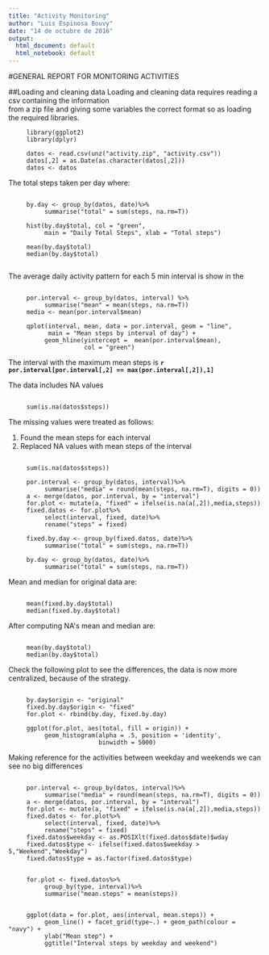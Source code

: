 ```yaml
---
title: "Activity Monitoring"
author: "Luis Espinosa Bouvy"
date: "14 de octubre de 2016"
output:
  html_document: default
  html_notebook: default
---
```

#GENERAL REPORT FOR MONITORING ACTIVITIES

##Loading and cleaning data
Loading and cleaning data requires reading a csv containing the information  
from a zip file and giving some variables the correct format so as loading  
the required libraries.
```{r}
     library(ggplot2)
     library(dplyr)
     
     datos <- read.csv(unz("activity.zip", "activity.csv"))
     datos[,2] = as.Date(as.character(datos[,2]))
     datos <- datos
```
The total steps taken per day where:

```{r}

     by.day <- group_by(datos, date)%>%
          summarise("total" = sum(steps, na.rm=T))

     hist(by.day$total, col = "green", 
          main = "Daily Total Steps", xlab = "Total steps")

     mean(by.day$total)
     median(by.day$total)
     
```

The average daily activity pattern  for each 5 min interval is show in the  

```{r}

     por.interval <- group_by(datos, interval) %>%
          summarise("mean" = mean(steps, na.rm=T))
     media <- mean(por.interval$mean)

     qplot(interval, mean, data = por.interval, geom = "line",
           main = "Mean steps by interval of day") + 
          geom_hline(yintercept =  mean(por.interval$mean), 
                     col = "green")
```

The interval with the maximum mean steps is **`r por.interval[por.interval[,2] == max(por.interval[,2]),1]`**

The data includes NA values
```{r}

     sum(is.na(datos$steps))
```

The missing values were treated as follows:  
1. Found the mean steps for each interval 
2. Replaced NA values with mean steps of the interval

```{r}

     sum(is.na(datos$steps))

     por.interval <- group_by(datos, interval)%>%
          summarise("media" = round(mean(steps, na.rm=T), digits = 0))
     a <- merge(datos, por.interval, by = "interval")
     for.plot <- mutate(a, "fixed" = ifelse(is.na(a[,2]),media,steps))
     fixed.datos <- for.plot%>%
          select(interval, fixed, date)%>%
          rename("steps" = fixed)
     
     fixed.by.day <- group_by(fixed.datos, date)%>%
          summarise("total" = sum(steps, na.rm=T))

     by.day <- group_by(datos, date)%>%
          summarise("total" = sum(steps, na.rm=T))
```

Mean and median for original data are:
```{r}

     mean(fixed.by.day$total)
     median(fixed.by.day$total)
```

After computing NA's mean and median are:
```{r}

     mean(by.day$total)
     median(by.day$total)
```

Check the following plot to see the differences, the data is now more  
centralized, because of the strategy. 
```{r}

     by.day$origin <- "original"
     fixed.by.day$origin <- "fixed"
     for.plot <- rbind(by.day, fixed.by.day)

     ggplot(for.plot, aes(total, fill = origin)) + 
          geom_histogram(alpha = .5, position = 'identity',
                         binwidth = 5000) 
```

Making reference for the activities between weekday and weekends we can  
see no big differences

```{r}

     por.interval <- group_by(datos, interval)%>%
          summarise("media" = round(mean(steps, na.rm=T), digits = 0))
     a <- merge(datos, por.interval, by = "interval")
     for.plot <- mutate(a, "fixed" = ifelse(is.na(a[,2]),media,steps))
     fixed.datos <- for.plot%>%
          select(interval, fixed, date)%>%
          rename("steps" = fixed)
     fixed.datos$weekday <- as.POSIXlt(fixed.datos$date)$wday
     fixed.datos$type <- ifelse(fixed.datos$weekday > 5,"Weekend","Weekday")
     fixed.datos$type = as.factor(fixed.datos$type)
     

     for.plot <- fixed.datos%>%
          group_by(type, interval)%>%
          summarise("mean.steps" = mean(steps))
     

     ggplot(data = for.plot, aes(interval, mean.steps)) + 
          geom_line() + facet_grid(type~.) + geom_path(colour = "navy") +
          ylab("Mean step") + 
          ggtitle("Interval steps by weekday and weekend")
```

